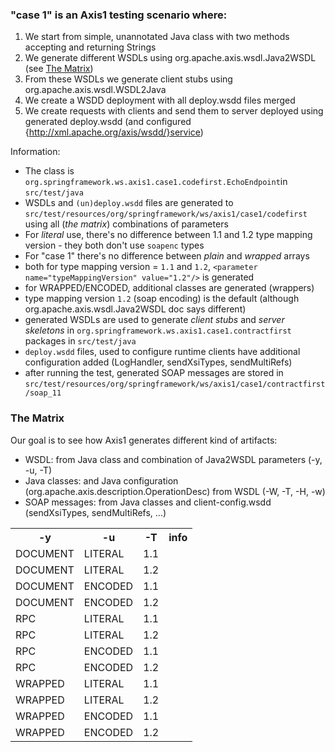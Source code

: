 
### "case 1" is an Axis1 testing scenario where:

1. We start from simple, unannotated Java class with two methods accepting and returning Strings
2. We generate different WSDLs using org.apache.axis.wsdl.Java2WSDL (see [The Matrix](#matrix))
3. From these WSDLs we generate client stubs using org.apache.axis.wsdl.WSDL2Java
4. We create a WSDD deployment with all deploy.wsdd files merged
5. We create requests with clients and send them to server deployed using generated deploy.wsdd (and configured {http://xml.apache.org/axis/wsdd/}service)

Information:

* The class is `org.springframework.ws.axis1.case1.codefirst.EchoEndpoint`in `src/test/java`
* WSDLs and `(un)deploy.wsdd` files are generated to `src/test/resources/org/springframework/ws/axis1/case1/codefirst` using all (*the matrix*) combinations of parameters
* For *literal* use, there's no difference between 1.1 and 1.2 type mapping version - they both don't use `soapenc` types
* For "case 1" there's no difference between *plain* and *wrapped* arrays
* both for type mapping version = `1.1` and `1.2`, `<parameter name="typeMappingVersion" value="1.2"/>` is generated
* for WRAPPED/ENCODED, additional classes are generated (wrappers)
* type mapping version `1.2` (soap encoding) is the default (although org.apache.axis.wsdl.Java2WSDL doc says different)
* generated WSDLs are used to generate *client stubs* and *server skeletons* in `org.springframework.ws.axis1.case1.contractfirst` packages in `src/test/java`
* `deploy.wsdd` files, used to configure runtime clients have additional configuration added (LogHandler, sendXsiTypes, sendMultiRefs)
* after running the test, generated SOAP messages are stored in `src/test/resources/org/springframework/ws/axis1/case1/contractfirst/soap_11`

### <a id="matrix"></a>The Matrix ###

Our goal is to see how Axis1 generates different kind of artifacts:

* WSDL: from Java class and combination of Java2WSDL parameters (-y, -u, -T)
* Java classes: and Java configuration (org.apache.axis.description.OperationDesc) from WSDL (-W, -T, -H, -w)
* SOAP messages: from Java classes and client-config.wsdd (sendXsiTypes, sendMultiRefs, ...)

<table>
	<tr><th>-y</th><th>-u</th><th>-T</th><th>info</th></tr>
	<tr><td>DOCUMENT</td><td>LITERAL</td><td>1.1</td><td></td></tr>
	<tr><td>DOCUMENT</td><td>LITERAL</td><td>1.2</td><td></td></tr>
	<tr><td>DOCUMENT</td><td>ENCODED</td><td>1.1</td><td></td></tr>
	<tr><td>DOCUMENT</td><td>ENCODED</td><td>1.2</td><td></td></tr>
	<tr><td>RPC</td><td>LITERAL</td><td>1.1</td><td></td></tr>
	<tr><td>RPC</td><td>LITERAL</td><td>1.2</td><td></td></tr>
	<tr><td>RPC</td><td>ENCODED</td><td>1.1</td><td></td></tr>
	<tr><td>RPC</td><td>ENCODED</td><td>1.2</td><td></td></tr>
	<tr><td>WRAPPED</td><td>LITERAL</td><td>1.1</td><td></td></tr>
	<tr><td>WRAPPED</td><td>LITERAL</td><td>1.2</td><td></td></tr>
	<tr><td>WRAPPED</td><td>ENCODED</td><td>1.1</td><td></td></tr>
	<tr><td>WRAPPED</td><td>ENCODED</td><td>1.2</td><td></td></tr>
</table>
